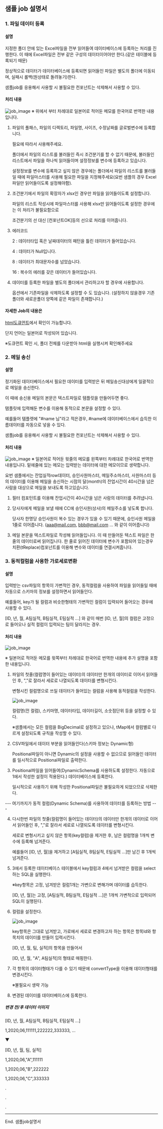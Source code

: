 ## 샘플 job 설명서
### 1. 파일 데이터 등록
#### 설명
지정한 폴더 안에 있는 Excel파일을 전부 읽어들여 데이터베이스에 등록하는 처리를 진행한다.
이 때에 Excel파일은 전부 같은 구성의 데이터이어야만 한다.(같은 테이블에 등록되기 때문)

정상적으로 데이터가 데이터베이스에 등록되면 읽어들인 파일은 별도의 폴더에 이동되며,
실패시 롤백(원상태로 돌려놓기)한다.

샘플job를 응용해서 사용할 시 불필요한 컨포넌트는 삭제해서 사용할 수 있다.

#### 처리 내용
![job_image](Sample_job_document/Excel_Import/pictures/Excel_Import_0.1.png)
※ 위에서 부터 차례대로 일본어로 적어둔 메모를 한국어로 번역한 내용입니다.

1. 파일의 풀패스, 파일의 디렉토리, 파일명, 사이즈, 수정날짜를 글로벌변수에 등록합니다.

	필요에 따라서 사용해주세요.

	폴더에서 파일의 리스트를 불러들인 즉시 조건분기를 할 수 없기 때문에, 
	불러들인 리스트에서 파일을 하나씩 읽어들이며 설정정보를 변수에 등록하고 있습니다.

	설정정보를 변수에 등록하고 싶지 않은 경우에는 폴더에서 파일의 리스트를 불러들일 때에 파일마스터를 사용해 필요한 파일을 
	지정해주세요(요번 샘플의 경우 Excel파일만 읽어들이도록 설정해야함).
	
2. 조건분기에서 파일의 확장자가 xlsx인 경우만 파일을 읽어들이도록 설정합니다.

	파일의 리스트 작성시에 파일마스터를 사용해 xlsx만 읽어들이도록 설정한 경우에는 이 처리가 불필요함으로

	조건분기의 선 대신 [컨포넌트OK]등의 선으로 처리를 이어줍니다.
	
3. 에러코드

	2 : 데이터타입 혹은 날짜데이터의 패턴을 틀린 데이터가 들어있습니다.
	
	4 : 데이터가 Null입니다.

	8 : 데이터가 최대문자수를 넘었습니다.

	16 : 복수의 에러를 갖은 데이터가 들어있습니다.
	
4. 데이터를 등록한 파일을 별도의 폴더에서 관리하고자 할 경우에 사용합니다.

	옵션에서 기존파일을 삭제하도록 설정할 수 도 있습니다.
(설정하지 않을경우 기존폴더와 새로운폴더 양쪽에 같은 파일이 존재합니다.)

#### 자세한 Job의 내용은 
 [html도큐먼트](/Sample_job_document/Excel_Import/Excel_Import_0.1.html)에서 확인이 가능합니다.

단지 언어는 일본어로 작성되어 있습니다.

※도큐먼트 확인 시, 폴더 전체를 다운받아 html을 실행시켜 확인해주세요


### 2. 메일 송신
#### 설명
정기화된 데이터베이스에서 필요한 데이터를 입력받은 뒤 메일송신대상에게 일괄적으로 메일을 송신한다.

이 때에 송신용 메일의 본문은 텍스트파일로 템플릿을 만들어두면 좋다.

탬플릿에 입력해둔 변수를 이용해 동적으로 본문을 설정할 수 있다.

예를들어 템플렛에 "#name 님"라고 적은경우, #name에 데이터베이스에서 습득한 이름데이터를 자동으로 넣을 수 있다.

샘플job를 응용해서 사용할 시 불필요한 컨포넌트는 삭제해서 사용할 수 있다.

#### 처리 내용
![job_image](Sample_job_document/overtime_mail_sample/pictures/overtime_mail_sample_0.1.png)
※ 일본어로 적어둔 윗줄의 메모를 왼쪽부터 차례대로 한국어로 번역한 내용입니다.
	밑에줄에 있는 메모는 입력받는 데이터에 대한 메모이므로 생략합니다.

요번 샘플에서는 잔업실적row데이터, 승인사원마스터, 메일주소마스터, 사원마스터 등의 데이터를 이용해 메일을 송신하는 시점의 달(month)의 잔업시간이 40시간을 넘은 사람을 대상으로 메일을 보내도록 하고있습니다.

1. 필터 컴포턴트를 이용해 잔업시간이 40시간을 넘은 사람의 데이터를 추려냅니다.

2. 당사자에게 메일을 보낼 때에 CC에 승인사원(상사)의 메일주소를 넣도록 합니다.

	당사자 한명당 승인사원이 복수 있는 경우가 있을 수 있기 때문에, 승인사원 메일을 1줄로 이어줍니다.
	(aaa@mail.com, bbb@mail.com ... 와 같이 이어줍니다)

3. 메일 본문을 텍스트파일로 작성해 읽어들입니다.
	이 때 만들어둔 텍스트 파일은 한 줄의 데이터로써 읽어집니다.
한 줄로 읽어진 데이터에 변수가 포함되어 있는경우 치환(tReplace)컴포넌트를 이용해 변수와 데이터를 연결시켜줍니다.


### 3. 동적컬럼을 사용한 가로세로변환
#### 설명
입력받는 csv파일의 항목이 가변적인 경우, 동적컬럼을 사용하여 파일을 읽어들일 때에 자동으로 스키마의 정보를 설정하면서 읽어들인다.

예를들어, key가 될 컬럼과 비슷한형태의 가변적인 컬럼이 입력되어 들어오는 경우에 사용할 수 있다.

[ID, 년, 월, A팀실적, B팀실적, E팀실적 ...] 와 같이
매번 [ID, 년, 월]의 컬럼은 고정으로 들어오나 실적 컬럼이 입력되는 팀이 달라지는 경우. 

#### 처리 내용
![job_image](Sample_job_document/dynamic_col_sample/pictures/dynamic_col_sample_0.1.png)

※ 일본어로 적어둔 메모를 윗쪽부터 차례대로 한국어로 번역한 내용에 추가 설명을 포함한 내용입니다.

1. 파일의 첫줄(컬럼명이 들어있는 데이터)의 데이터만 한개의 데이터로 이어서 읽어들인 후, ","로 잘라서 세로로 나열되도록 데이터를 변형시킨다.

	변형시킨 컬럼명으로 쓰일 데이터가 들어있는 컬럼을 사용해 동적컬럼을 작성한다.
	
	![job_image](Sample_job_document/dynamic_col_sample/pictures/external_preview_tMap_1.png)
	
	컬럼명(전 컬럼), 스키마명, 데이터타입, 데이터길이, 소숫점단위 등을 설정할 수 있다.

	※샘플에서는 모든 컬럼을 BigDecimal로 설정하고 있으나, tMap에서 컬럼별로 다르게 설정되도록 규칙을 작성할 수 있다.

2. CSV파일에서 데이터 부분을 읽어들인다(스키마 정보는 Dynamic형)

	Positional파일이 아니면 Dynamic의 설정을 사용할 수 없으므로 읽어들인 데이터를 일시적으로 Positional파일로 출력한다.
	
3. Positional파일을 읽어들여(DynamicSchema를 사용하도록 설정한다. 자동으로 1에서 작성한 설정이 적용된다.) 데이터베이스에 등록한다.

	일시적으로 사용하기 위해 작성한 Positional파일은 불필요하게 되었으므로 삭제한다.
	
--- 여기까지가 동적 컬럼(Dynamic Schema)를 사용하여 데이터를 등록하는 방법 ---

4. 다시한번 파일의 첫줄(컬럼명이 들어있는 데이터)의 데이터만 한개의 데이터로 이어서 읽어들인 후, ","로 잘라서 세로로 나열되도록 데이터를 변형시킨다.

	세로로 변형시키고 싶지 않은 항목(key컬럼)을 제거한 후, 남은 컬럼명을 1개씩 변수에 등록해 넘겨준다.
	
	예를들어  [ID, 년, 월]을 제거하고 [A팀실적, B팀실적, E팀실적 ...]만 남긴 후 1개씩 넘겨준다.

5. 3에서 등록한 데이터베이스 테이블에서 key컬럼과 4에서 넘겨받은 컬럼을 select하는 SQL을 실행한다.

	※key항목은 고정, 넘겨받은 컬럼1개는 가변으로 변해가며 데이터를 습득한다. 
	
	[ID, 년, 월]는 고정, [A팀실적, B팀실적, E팀실적 ...]은 1개씩 가변적으로 입력되어 SQL이 실행된다.

6. 컬럼을 설정한다.

	![job_image](Sample_job_document/dynamic_col_sample/pictures/external_preview_tMap_4.png)
	
	key항목은 그대로 넘겨받고, 가로에서 세로로 변경하고자 하는 항목은 항목Id와 항목치의 데이터를 만들어 입력시킨다.
	
	[ID, 년, 월, 팀, 실적]의 항목을 만들어서
	
	[ID, 년, 월, "A",  A팀실적]의 형태로 매핑한다.

7. 각 항목의 데이터형태가 다를 수 있기 때문에 convertType을 이용해 데이터형태를 변경시킨다.

	※불필요시 생략 가능
	
8. 변경된 데이터를 데이터베이스에 등록한다.

##### 변경 전/후 데이터 이미지

[ID, 년, 월, A팀실적, B팀실적, E팀실적 ...]

1,2020,06,111111,222222,333333, ...

▼

[ID, 년, 월, 팀, 실적]

1,2020,06,"A",111111

1,2020,06,"B",222222

1,2020,06,"C",333333

.

.

.

----------
End. 샘플job설명서 
